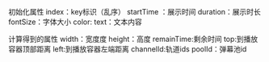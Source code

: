 初始化属性
index：key标识（乱序）
startTime ：展示时间
duration：展示时长
fontSize：字体大小
color:
text：文本内容

计算得到的属性
width：宽度度
height：高度
remainTime:剩余时间
top:到播放容器顶部距离
left:到播放容器左端距离
channelId:轨道ids
poolId：弹幕池id



